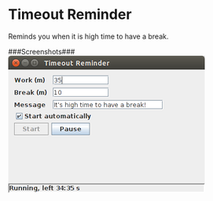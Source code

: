 Timeout Reminder
================
Reminds you when it is high time to have a break.

###Screenshots###
![Main window](timeout-reminder.png)
